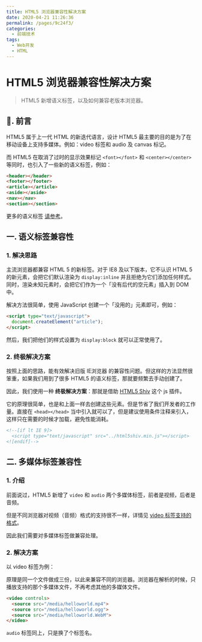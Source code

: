 ```yaml
---
title: HTML5 浏览器兼容性解决方案
date: 2020-04-21 11:26:36
permalink: /pages/9c24f3/
categories:
  - 前端技术
tags:
  - Web开发
  - HTML
---
```


# HTML5 浏览器兼容性解决方案

> HTML5 新增语义标签，以及如何兼容老版本浏览器。

## 📖. 前言

HTML5 属于上一代 HTML 的新迭代语言，设计 HTML5 最主要的目的是为了在移动设备上支持多媒体。例如：video 标签和 audio 及 canvas 标记。

而 HTML5 在取消了过时的显示效果标记 `<font></font>` 和 `<center></center>` 等同时，也引入了一些新的语义标签，例如：

```html
<header></header>
<footer></footer>
<article></article>
<aside></aside>
<nav></nav>
<section></section>
```

更多的语义标签 [请参考](https://www.w3school.com.cn/html/html5_semantic_elements.asp)。

## 一. 语义标签兼容性

### 1. 解决思路

主流浏览器都兼容 HTML 5 的新标签。对于 IE8 及以下版本，它不认识 HTML 5 的新元素，会把它们默认渲染为 `display:inline` 并且拒绝为它们添加任何样式。同时，渲染未知元素时，会把它们作为一个「没有后代的空元素」插入到 DOM 中。

解决方法很简单，使用 JavaScript 创建一个「没用的」元素即可，例如：

```html
<script type="text/javascript">
  document.createElement("article");
</script>
```

然后，我们把他们的样式设置为 `display:block` 就可以正常使用了。

### 2. 终极解决方案

按照上面的思路，能有效解决旧版 IE浏览器 的兼容性问题。但这样的方法显然很笨重，如果我们用到了很多 HTML5 的语义标签，那就要频繁去手动创建了。

因此，我们使用一种 **终极解决方案**：那就是借助 [HTML5 Shiv](https://github.com/afarkas/html5shiv) 这个 js 插件。

它的原理很简单，也是和上面一样去创建这些元素。但是节省了我们开发者的工作量。直接在 `<head></head>` 当中引入就可以了，但是建议使用条件注释来引入，这样只在需要的时候才加载，避免性能消耗。

```html
<!--[if lt IE 9]>
  <script type="text/javascript" src="../html5shiv.min.js"></script>
<![endif]-->
```

## 二. 多媒体标签兼容性

### 1. 介绍

前面说过，HTML5 新增了 `video` 和 `audio` 两个多媒体标签，前者是视频，后者是音频。

但是不同浏览器对视频（音频）格式的支持很不一样，详情见 [video 标签支持的格式](https://www.w3school.com.cn/html/html_video.asp)。

因此我们需要对多媒体标签做兼容处理。

### 2. 解决方案

以 video 标签为例：

原理是同一个文件做成三份，以此来兼容不同的浏览器。浏览器在解析的时候，只播放支持的那个多媒体文件，不再考虑其他的多媒体文件。

```html
<video controls>
  <source src="/media/helloworld.mp4">
  <source src="/media/helloworld.ogg">
  <source src="/media/helloworld.WebM">
</video>
```

`audio` 标签同上，只是换了个标签名。
